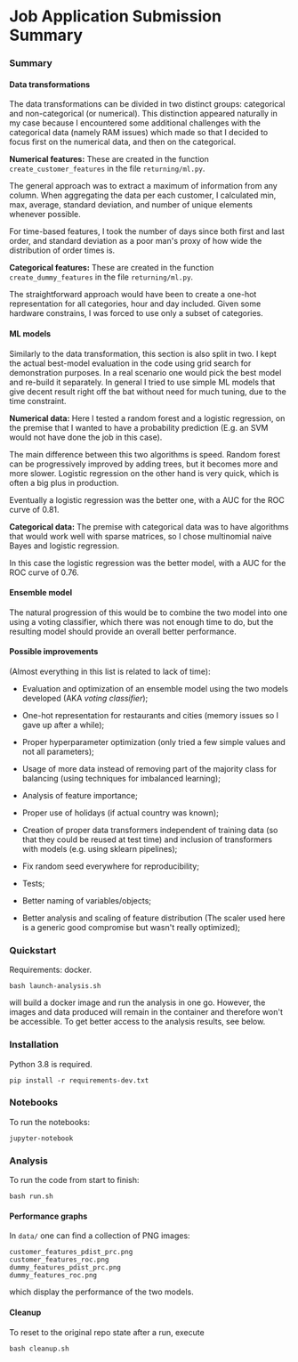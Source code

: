 # Job Application Submission Summary

### Summary

#### Data transformations

The data transformations can be divided in two distinct
groups: categorical and non-categorical (or numerical).
This distinction appeared naturally in my case because
I encountered some additional challenges with the
categorical data (namely RAM issues) which made so
that I decided to focus first on the numerical data,
and then on the categorical.

__Numerical features:__ 
These are created in the function `create_customer_features` in
the file `returning/ml.py`.

The general approach was to extract a maximum of information
from any column.
When aggregating the data per each customer, I calculated
min, max, average, standard deviation, and number of
unique elements whenever possible.

For time-based features, I took the number of days since both
first and last order, and standard deviation as a poor man's
proxy of how wide the distribution of order times is.

__Categorical features:__
These are created in the function `create_dummy_features` in
the file `returning/ml.py`.

The straightforward approach would have been to create
a one-hot representation for all categories, hour and day
included.
Given some hardware constrains, I was forced to use only
a subset of categories.

#### ML models

Similarly to the data  transformation, this section is also
split in two.
I kept the actual best-model evaluation in the code using
grid search for demonstration purposes.
In a real scenario one would pick the best model and
re-build it separately.
In general I tried to use simple ML models that give
decent result right off the bat without need for much
tuning, due to the time constraint.

__Numerical data:__ Here I tested a random forest and a
logistic regression, on the premise that I wanted to
have a probability prediction (E.g. an SVM would not
have done the job in this case).

The main difference between this two algorithms is speed.
Random forest can be progressively improved by adding trees,
but it becomes more and more slower.
Logistic regression on the other hand is very quick,
which is often a big plus in production.

Eventually a logistic regression was the better one, with
a AUC for the ROC curve of 0.81.

__Categorical data:__ The premise with categorical data was
to have algorithms that would work well with sparse matrices,
so I chose multinomial naive Bayes and logistic regression.

In this case the logistic regression was the better model, with
a AUC for the ROC curve of 0.76.

#### Ensemble model

The natural progression of this would be to combine the two
model into one using a voting classifier, which there was not
enough time to do, but the resulting model should
provide an overall better performance.

#### Possible improvements

(Almost everything in this list is related to lack of time):

- Evaluation and optimization of an ensemble model using
  the two models developed
  (AKA *voting classifier*);

- One-hot representation for restaurants and cities
  (memory issues so I gave up after a while);

- Proper hyperparameter optimization
  (only tried a few simple values and not all parameters);
- Usage of more data instead of removing part of
  the majority class for balancing (using techniques
  for imbalanced learning);

- Analysis of feature importance;

- Proper use of holidays
  (if actual country was known);

- Creation of proper data transformers independent of
  training data (so that they could be reused at test time)
  and inclusion of transformers with models (e.g. using
  sklearn pipelines);

- Fix random seed everywhere for reproducibility;

- Tests;

- Better naming of variables/objects;

- Better analysis and scaling of feature distribution
  (The scaler used here is a generic good compromise
  but wasn't really optimized);


### Quickstart

Requirements: docker.

```
bash launch-analysis.sh
```
will build a docker image and run the analysis in one go.
However, the images and data produced will remain in the
container and therefore won't be accessible.
To get better access to the analysis results, see below.

### Installation

Python 3.8 is required.

```
pip install -r requirements-dev.txt
```

### Notebooks

To run the notebooks:

```
jupyter-notebook
```

### Analysis

To run the code from start to finish:
```
bash run.sh
```
#### Performance graphs

In `data/` one can find a collection of PNG images:
```
customer_features_pdist_prc.png
customer_features_roc.png
dummy_features_pdist_prc.png
dummy_features_roc.png
```
which display the performance of the two models.

#### Cleanup

To reset to the original repo state after a run, execute

```
bash cleanup.sh
```

